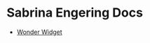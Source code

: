 # Sabrina Engering Docs
- [Wonder Widget](https://howitbtecs.github.io/16-Sabrina-5/1-WonderWidget.html)